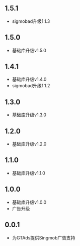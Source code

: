 ## 1.5.1
* sigmobad升级1.1.3

## 1.5.0
* 基础库升级v1.5.0

## 1.4.1
* 基础库升级v1.4.0
* sigmobad升级1.1.2

## 1.3.0

* 基础库升级v1.3.0

## 1.2.0

* 基础库升级v1.2.0

## 1.1.0

* 基础库升级v1.1.0

## 1.0.0

* 基础库升级v1.0.0
* 广告升级

## 0.0.1

* 为GTAds提供Singmob广告支持
